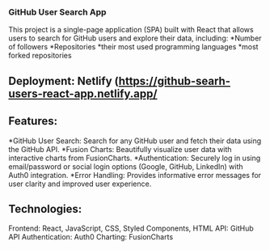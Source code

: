 ### GitHub User Search App
This project is a single-page application (SPA) built with React that allows users to search for GitHub users and explore their data, including:
*Number of followers
*Repositories
*their most used programming languages
*most forked repositories

## Deployment: Netlify (https://github-searh-users-react-app.netlify.app/

## Features:
*GitHub User Search: Search for any GitHub user and fetch their data using the GitHub API.
*Fusion Charts: Beautifully visualize user data with interactive charts from FusionCharts.
*Authentication: Securely log in using email/password or social login options (Google, GitHub, LinkedIn) with Auth0 integration.
*Error Handling: Provides informative error messages for user clarity and improved user experience.

## Technologies:
Frontend: React, JavaScript, CSS, Styled Components, HTML
API: GitHub API
Authentication: Auth0
Charting: FusionCharts
